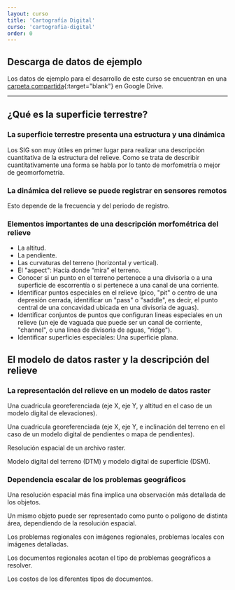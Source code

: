 ```yaml
---
layout: curso
title: 'Cartografía Digital'
curso: 'cartografia-digital'
order: 0
---
```




## Descarga de datos de ejemplo

Los datos de ejemplo para el desarrollo de este curso se encuentran en una [carpeta compartida](https://drive.google.com/drive/folders/1W2KU-0Zsi-KlYq5tzmePKaUqKubOmhxf?usp=drive_link){:target="blank"} en Google Drive.

<hr>

¿Qué es la superficie terrestre?
--------------------------------

### La superficie terrestre presenta una estructura y una dinámica

Los SIG son muy útiles en primer lugar para realizar una descripción cuantitativa de la estructura del relieve. Como se trata de describir cuantitativamente una forma se habla por lo tanto de morfometría o mejor de geomorfometría.

### La dinámica del relieve se puede registrar en sensores remotos

Esto depende de la frecuencia y del periodo de registro.

### Elementos importantes de una descripción morfométrica del relieve

- La altitud.
- La pendiente.
- Las curvaturas del terreno (horizontal y vertical).
- El "aspect": Hacia donde “mira” el terreno.
- Conocer si un punto en el terreno pertenece a una divisoria o a una superficie de escorrentía o si pertenece a una canal de una corriente.
- Identificar puntos especiales en el relieve (pico, "pit" o centro de una depresión cerrada, identificar un "pass" o "saddle", es decir, el punto central de una concavidad ubicada en una divisoria de aguas).
- Identificar conjuntos de puntos que configuran lineas especiales en un relieve (un eje de vaguada que puede ser un canal de corriente, "channel", o una linea de divisoria de aguas, "ridge").
- Identificar superficies especiales: Una superficie plana.

El modelo de datos raster y la descripción del relieve
------------------------------------------------------

### La representación del relieve en un modelo de datos raster

Una cuadricula georeferenciada (eje X, eje Y, y altitud en el caso de un modelo digital de elevaciones).

Una cuadricula georeferenciada (eje X, eje Y, e inclinación del terreno en el caso de un modelo digital de pendientes o mapa de pendientes).

Resolución espacial de un archivo raster.

Modelo digital del terreno (DTM) y modelo digital de superficie (DSM).

### Dependencia escalar de los problemas geográficos

Una resolución espacial más fina implica una observación más detallada de los objetos.

Un mismo objeto puede ser representado como punto o polígono de distinta área, dependiendo de la resolución espacial.

Los problemas regionales con imágenes regionales, problemas locales con imágenes detalladas.

Los documentos regionales acotan el tipo de problemas geográficos a resolver.

Los costos de los diferentes tipos de documentos.
